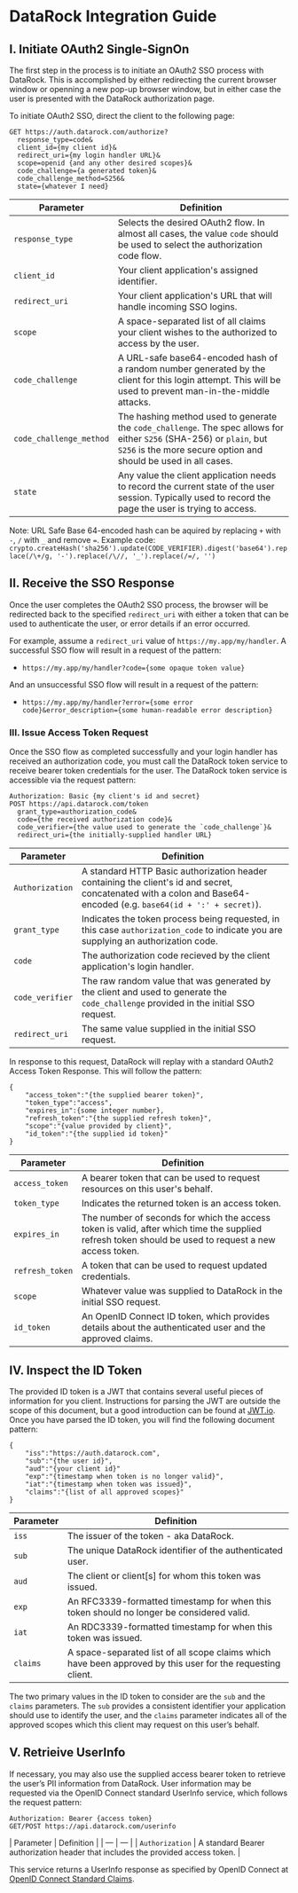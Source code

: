 
# DataRock Integration Guide

## I. Initiate OAuth2 Single-SignOn
The first step in the process is to initiate an OAuth2 SSO process with DataRock.  This is accomplished by either redirecting the current browser window or openning a new pop-up browser window, but in either case the user is presented with the DataRock authorization page.

To initiate OAuth2 SSO, direct the client to the following page:
```
GET https://auth.datarock.com/authorize?
  response_type=code&
  client_id={my client id}&
  redirect_uri={my login handler URL}&
  scope=openid {and any other desired scopes}&
  code_challenge={a generated token}&
  code_challenge_method=S256&
  state={whatever I need}
```
| Parameter | Definition |
|--|--|
| `response_type` | Selects the desired OAuth2 flow.  In almost all cases, the value `code` should be used to select the authorization code flow. |
| `client_id` | Your client application's assigned identifier. |
| `redirect_uri` | Your client application's URL that will handle incoming SSO logins. |
| `scope` | A space-separated list of all claims your client wishes to the authorized to access by the user. |
| `code_challenge` | A URL-safe base64-encoded hash of a random number generated by the client for this login attempt.  This will be used to prevent man-in-the-middle attacks. |
| `code_challenge_method` | The hashing method used to generate the `code_challenge`.  The spec allows for either `S256` (SHA-256) or `plain`, but `S256` is the more secure option and should be used in all cases. |
| `state` | Any value the client application needs to record the current state of the user session.  Typically used to record the page the user is trying to access. |

Note: URL Safe Base 64-encoded hash can be aquired by replacing `+` with `-`, `/` with `_` and remove `=`.
Example code: `crypto.createHash('sha256').update(CODE_VERIFIER).digest('base64').replace(/\+/g, '-').replace(/\//, '_').replace(/=/, '')` 

## II. Receive the SSO Response
Once the user completes the OAuth2 SSO process, the browser will be redirected back to the specified `redirect_uri` with either a token that can be used to authenticate the user, or error details if an error occurred.

For example, assume a `redirect_uri` value of `https://my.app/my/handler`.  A successful SSO flow will result in a request of the pattern:

* `https://my.app/my/handler?code={some opaque token value}`

And an unsuccessful SSO flow will result in a request of the pattern:

* `https://my.app/my/handler?error={some error code}&error_description={some human-readable error description}`

### III. Issue Access Token Request
Once the SSO flow as completed successfully and your login handler has received an authorization code, you must call the DataRock token service to receive bearer token credentials for the user.  The DataRock token service is accessible via the request pattern:

```
Authorization: Basic {my client's id and secret}
POST https://api.datarock.com/token
  grant_type=authorization_code&
  code={the received authorization code}&
  code_verifier={the value used to generate the `code_challenge`}&
  redirect_uri={the initially-supplied handler URL}
```
| Parameter | Definition |
|--|--|
| `Authorization` | A standard HTTP Basic authorization header containing the client's id and secret, concatenated with a colon and Base64-encoded (e.g. `base64(id + ':' + secret)`). |
| `grant_type` | Indicates the token process being requested, in this case `authorization_code` to indicate you are supplying an authorization code. |
| `code` | The authorization code recieved by the client application's login handler. |
| `code_verifier` | The raw random value that was generated by the client and used to generate the `code_challenge` provided in the initial SSO request. |
| `redirect_uri` | The same value supplied in the initial SSO request. |

In response to this request, DataRock will replay with a standard OAuth2 Access Token Response.  This will follow the pattern:

```
{
	"access_token":"{the supplied bearer token}",
	"token_type":"access",
	"expires_in":{some integer number},
	"refresh_token":"{the supplied refresh token}",
	"scope":"{value provided by client}",
	"id_token":"{the supplied id token}"
}
```
| Parameter | Definition |
| -- | -- |
| `access_token` | A bearer token that can be used to request resources on this user's behalf. |
| `token_type` | Indicates the returned token is an access token. |
| `expires_in` | The number of seconds for which the access token is valid, after which time the supplied refresh token should be used to request a new access token. |
| `refresh_token` | A token that can be used to request updated credentials. |
| `scope` | Whatever value was supplied to DataRock in the initial SSO request. |
| `id_token` | An OpenID Connect ID token, which provides details about the authenticated user and the approved claims. |

## IV. Inspect the ID Token
The provided ID token is a JWT that contains several useful pieces of information for you client.  Instructions for parsing the JWT are outside the scope of this document, but a good introduction can be found at [JWT.io](https://jwt.io/).  Once you have parsed the ID token, you will find the following document pattern:

```
{
	"iss":"https://auth.datarock.com",
	"sub":"{the user id}",
	"aud":"{your client id}"
	"exp":"{timestamp when token is no longer valid}",
	"iat":"{timestamp when token was issued}",
	"claims":"{list of all approved scopes}"
}
```

| Parameter | Definition |
| -- | -- |
| `iss` | The issuer of the token - aka DataRock. |
| `sub` | The unique DataRock identifier of the authenticated user. |
| `aud` | The client or client[s] for whom this token was issued. |
| `exp` | An RFC3339-formatted timestamp for when this token should no longer be considered valid. |
| `iat` | An RDC3339-formatted timestamp for when this token was issued. |
| `claims` | A space-separated list of all scope claims which have been approved by this user for the requesting client. |

The two primary values in the ID token to consider are the `sub` and the `claims` parameters.  The `sub` provides a consistent identifier your application should use to identify the user, and the `claims` parameter indicates all of the approved scopes which this client may request on this user’s behalf.

## V. Retrieive UserInfo
If necessary, you may also use the supplied access bearer token to retrieve the user’s PII information from DataRock.  User information may be requested via the OpenID Connect standard UserInfo service, which follows the request pattern:

```
Authorization: Bearer {access token}
GET/POST https://api.datarock.com/userinfo
```

| Parameter | Definition |
| — | — |
| `Authorization` | A standard Bearer authorization header that includes the provided access token. |

This service returns a UserInfo response as specified by OpenID Connect at [OpenID Connect Standard Claims](https://openid.net/specs/openid-connect-core-1_0.html#StandardClaims).
